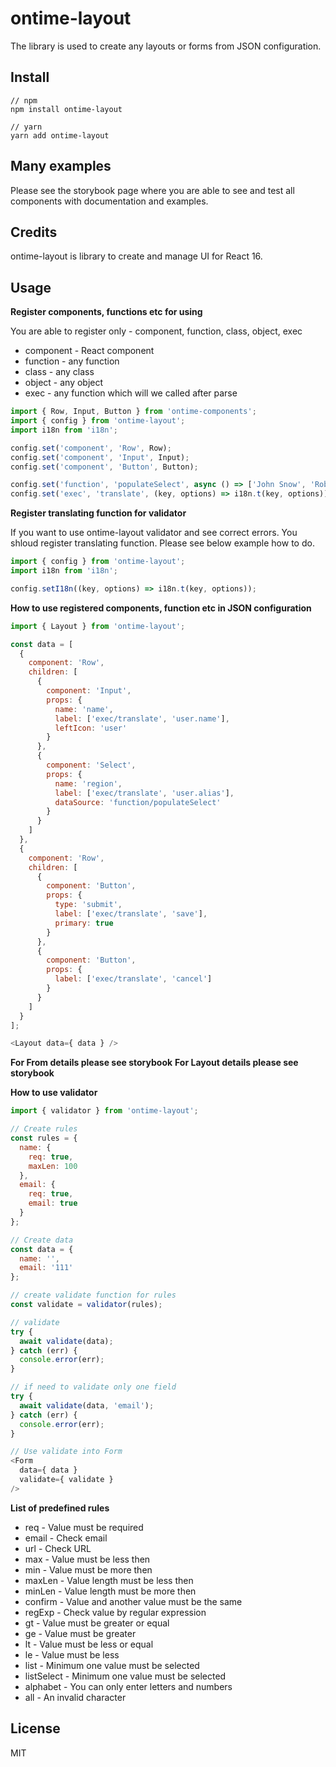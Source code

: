 <h1>ontime-layout</h1>

The library is used to create any layouts or forms from JSON configuration.

<h2>Install</h2>

```
// npm
npm install ontime-layout

// yarn
yarn add ontime-layout
```

<h2>Many examples</h2>

Please see the storybook page where you are able to see and test all components with documentation and examples.

<h2>Credits</h2>

ontime-layout is library to create and manage UI for React 16.

<h2>Usage</h2>

<strong>Register components, functions etc for using</strong>

You  are able to register only - component, function, class, object, exec

* component - React component
* function - any function
* class - any class
* object - any object
* exec - any function which will we called after parse

```javascript
import { Row, Input, Button } from 'ontime-components';
import { config } from 'ontime-layout';
import i18n from 'i18n';

config.set('component', 'Row', Row);
config.set('component', 'Input', Input);
config.set('component', 'Button', Button);

config.set('function', 'populateSelect', async () => ['John Snow', 'Rob Stark']);
config.set('exec', 'translate', (key, options) => i18n.t(key, options));
```

<strong>Register translating function for validator</strong>

If you want to use ontime-layout validator and see correct errors. You shloud register translating function. Please see below example how to do.

```javascript
import { config } from 'ontime-layout';
import i18n from 'i18n';

config.setI18n((key, options) => i18n.t(key, options));
```

<strong>How to use registered components, function etc in JSON configuration</strong>

```javascript
import { Layout } from 'ontime-layout';

const data = [
  {
    component: 'Row',
    children: [
      {
        component: 'Input',
        props: {
          name: 'name',
          label: ['exec/translate', 'user.name'],
          leftIcon: 'user'
        }
      },
      {
        component: 'Select',
        props: {
          name: 'region',
          label: ['exec/translate', 'user.alias'],
          dataSource: 'function/populateSelect'
        }
      }
    ]
  },
  {
    component: 'Row',
    children: [
      {
        component: 'Button',
        props: {
          type: 'submit',
          label: ['exec/translate', 'save'],
          primary: true
        }
      },
      {
        component: 'Button',
        props: {
          label: ['exec/translate', 'cancel']
        }
      }
    ]
  }
];

<Layout data={ data } />
```

<strong>For From details please see storybook</strong>
<strong>For Layout details please see storybook</strong>

<strong>How to use validator</strong>

```javascript
import { validator } from 'ontime-layout';

// Create rules
const rules = {
  name: {
    req: true,
    maxLen: 100
  },
  email: {
    req: true,
    email: true
  }
};

// Create data
const data = {
  name: '',
  email: '111'
};

// create validate function for rules
const validate = validator(rules);

// validate
try {
  await validate(data);
} catch (err) {
  console.error(err);
}

// if need to validate only one field
try {
  await validate(data, 'email');
} catch (err) {
  console.error(err);
}

// Use validate into Form
<Form 
  data={ data }
  validate={ validate }
/>
```

<strong>List of predefined rules</strong>

* req - Value must be required
* email - Check email
* url - Check URL
* max - Value must be less then
* min - Value must be more then
* maxLen - Value length must be less then
* minLen - Value length must be more then
* confirm - Value and another value must be the same
* regExp - Check value by regular expression
* gt - Value must be greater or equal
* ge - Value must be greater
* lt - Value must be less or equal
* le - Value must be less
* list - Minimum one value must be selected
* listSelect - Minimum one value must be selected
* alphabet - You can only enter letters and numbers
* all - An invalid character

<h2>License</h2>

MIT
